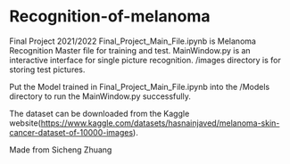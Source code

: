 # Recognition-of-melanoma
Final Project 2021/2022
Final_Project_Main_File.ipynb        is Melanoma Recognition Master file for training and test.
MainWindow.py                        is an interactive interface for single picture recognition.
/images directory                    is for storing test pictures.

Put the Model trained in Final_Project_Main_File.ipynb into the /Models directory to run the MainWindow.py successfully.

The dataset can be downloaded from the Kaggle website(https://www.kaggle.com/datasets/hasnainjaved/melanoma-skin-cancer-dataset-of-10000-images).

Made from Sicheng Zhuang
